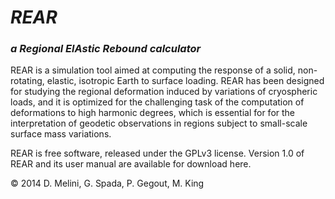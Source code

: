 # *REAR*

### *a Regional ElAstic Rebound calculator*

REAR is a simulation tool aimed at computing the response of a solid, non-rotating, elastic, isotropic Earth to surface loading. 
REAR has been designed for studying the regional deformation induced by variations of cryospheric loads, and it is optimized for the challenging task of the computation of deformations to high harmonic degrees, which is essential for for the interpretation of geodetic observations in regions subject to small-scale surface mass variations.

REAR is free software, released under the GPLv3 license. Version 1.0 of REAR and its user manual are available for download here.

© 2014 D. Melini, G. Spada, P. Gegout, M. King
